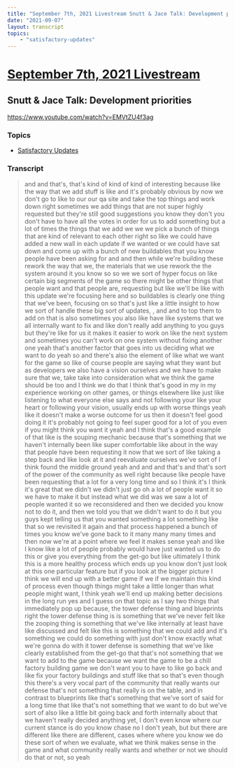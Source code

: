 ```yaml
---
title: "September 7th, 2021 Livestream Snutt & Jace Talk: Development priorities"
date: "2021-09-07"
layout: transcript
topics:
    - "satisfactory-updates"
---
```

# [September 7th, 2021 Livestream](../2021-09-07.md)
## Snutt & Jace Talk: Development priorities
https://www.youtube.com/watch?v=EMVtZU4f3ag

### Topics
* [Satisfactory Updates](../topics/satisfactory-updates.md)

### Transcript

> and and that's, that's kind of kind of kind of interesting because like the way that we add stuff is like and it's probably obvious by now we don't go to like to our our qa site and take the top things and work down right sometimes we add things that are not super highly requested but they're still good suggestions you know they don't you don't have to have all the votes in order for us to add something but a lot of times the things that we add we we we pick a bunch of things that are kind of relevant to each other right so like we could have added a new wall in each update if we wanted or we could have sat down and come up with a bunch of new buildables that you know people have been asking for and and then while we're building these rework the way that we, the materials that we use rework the the system around it you know so so we we sort of hyper focus on like certain big segments of the game so there might be other things that people want and that people are, requesting but like we'll be like with this update we're focusing here and so buildables is clearly one thing that we've been, focusing on so that's just like a little insight to how we sort of handle these big sort of updates, , and and to top them to add on that is also sometimes you also like have like systems that we all internally want to fix and like don't really add anything to you guys but they're like for us it makes it easier to work on like the next system and sometimes you can't work on one system without fixing another one yeah that's another factor that goes into us deciding what we want to do yeah so and there's also the element of like what we want for the game so like of course people are saying what they want but as developers we also have a vision ourselves and we have to make sure that we, take take into consideration what we think the game should be too and I think we do that I think that's good in my in my experience working on other games, or things elsewhere like just like listening to what everyone else says and not following your like your heart or following your vision, usually ends up with worse things yeah like it doesn't make a worse outcome for us then it doesn't feel good doing it it's probably not going to feel super good for a lot of you even if you might think you want it yeah and I think that's a good example of that like is the souping mechanic because that's something that we haven't internally been like super comfortable like about in the way that people have been requesting it now that we sort of like taking a step back and like look at it and reevaluate ourselves we've sort of I think found the middle ground yeah and and and that's and that's sort of the power of the community as well right because like people have been requesting that a lot for a very long time and so I think it's I think it's great that we didn't we didn't just go oh a lot of people want it so we have to make it but instead what we did was we saw a lot of people wanted it so we reconsidered and then we decided you know not to do it, and then we told you that we didn't want to do it but you guys kept telling us that you wanted something a lot something like that so we revisited it again and that process happened a bunch of times you know we've gone back to it many many many times and then now we're at a point where we feel it makes sense yeah and like I know like a lot of people probably would have just wanted us to do this or give you everything from the get-go but like ultimately I think this is a more healthy process which ends up you know don't just look at this one particular feature but if you look at the bigger picture I think we will end up with a better game if we if we maintain this kind of process even though things might take a little longer than what people might want, I think yeah we'll end up making better decisions in the long run yes and I guess on that topic as I say two things that immediately pop up because, the tower defense thing and blueprints right the tower defense thing is is something that we've never felt like the zooping thing is something that we've like internally at least have like discussed and felt like this is something that we could add and it's something we could do something with just don't know exactly what we're gonna do with it tower defense is something that we've like clearly established from the get-go that that's not something that we want to add to the game because we want the game to be a chill factory building game we don't want you to have to like go back and like fix your factory buildings and stuff like that so that's even though this there's a very vocal part of the community that really wants our defense that's not something that really is on the table, and in contrast to blueprints like that's something that we've sort of said for a long time that like that's not something that we want to do but we've sort of also like a little bit going back and forth internally about that we haven't really decided anything yet, I don't even know where our current stance is do you know chase no I don't yeah, but but there are different like there are different, cases where where you know we do these sort of when we evaluate, what we think makes sense in the game and what community really wants and whether or not we should do that or not, so yeah
